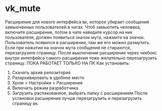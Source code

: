 # vk_mute
Расширение для нового интерфейса вк, которое убирает сообщения замьюченных пользователей в чатах.
Чтоб замьютить человека, включите расширение,  потом в чате наведите курсор на ник пользователя, должен появиться значок мута, нажмите на значок. Пользователь появился в расширении, там же его можно размутить. 
Если при нажатии на значок мута сообщения не стираются, перезагрузите страницу. После выключения расширения через  чекбокс внутри интетфейса самого расширения тоже желательно перезагрузить страницу. 
ПОКА РАБОТАЕТ ТОЛЬКО НА ПК
Как установить: 
1. Скачать архив репозитория
2. Разархивировать в удобное место
3. Хром > Настройки > Расширения
4. Включить режим разработчика
5. Загрузить распакованное, выбрать папку с расширением
После установки расширение лучше перезагрузить и перезагрузить страницу вк. 
